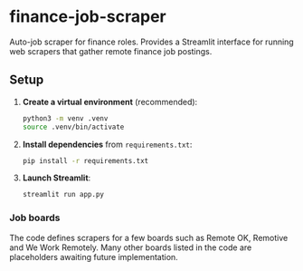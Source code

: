 # finance-job-scraper

Auto-job scraper for finance roles. Provides a Streamlit interface for running web scrapers that gather remote finance job postings.

## Setup

1. **Create a virtual environment** (recommended):
   ```bash
   python3 -m venv .venv
   source .venv/bin/activate
   ```
2. **Install dependencies** from `requirements.txt`:
   ```bash
   pip install -r requirements.txt
   ```
3. **Launch Streamlit**:
   ```bash
   streamlit run app.py
   ```

### Job boards

The code defines scrapers for a few boards such as Remote OK, Remotive and We Work Remotely. Many other boards listed in the code are placeholders awaiting future implementation.
